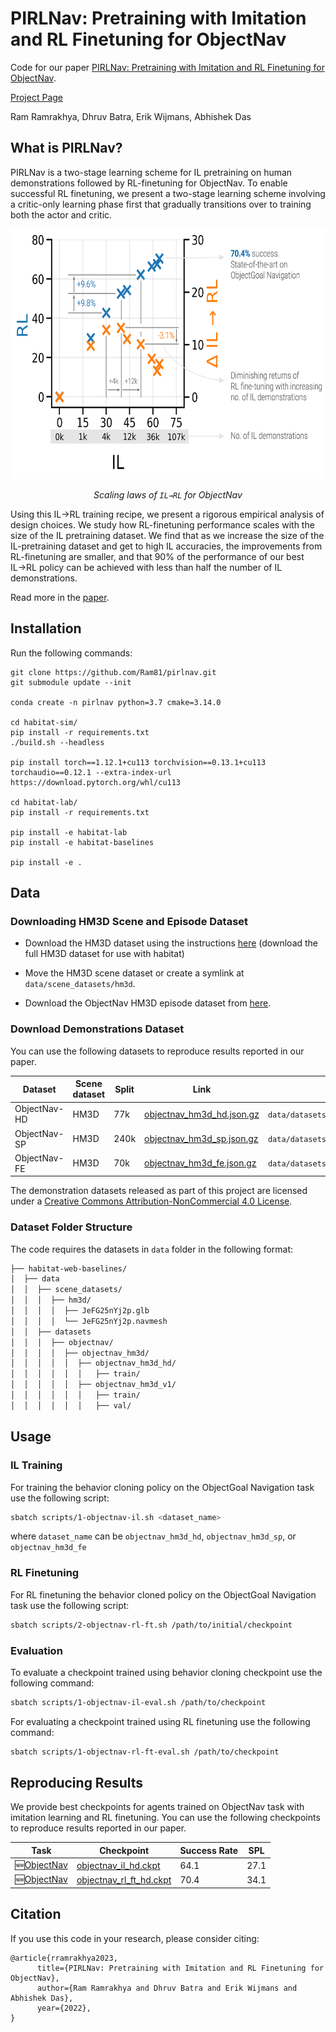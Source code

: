 # PIRLNav: Pretraining with Imitation and RL Finetuning for ObjectNav

Code for our paper [PIRLNav: Pretraining with Imitation and RL Finetuning for ObjectNav](). 

[Project Page](https://ram81.github.io/projects/pirlnav)

Ram Ramrakhya, Dhruv Batra, Erik Wijmans, Abhishek Das


## What is PIRLNav?

PIRLNav is a two-stage learning scheme for IL pretraining on human demonstrations followed by RL-finetuning for ObjectNav. To enable successful RL finetuning, we present a two-stage learning scheme involving a critic-only learning phase first that gradually transitions over to training both the actor and critic. 

<p align="center">
  <img src="imgs/teaser.png"  height="400">

  <p align="center"><i>Scaling laws of <code>IL→RL</code> for ObjectNav </i></p>
</p>

Using this IL→RL training recipe, we present a rigorous empirical analysis of design choices. We study how
RL-finetuning performance scales with the size of the IL pretraining dataset. We find that as we increase the size of the IL-pretraining dataset and get to high IL accuracies, the improvements from RL-finetuning are smaller, and that 90% of the performance of our best IL→RL policy can be achieved with less than half the number of IL demonstrations.

Read more in the [paper]().


## Installation

Run the following commands:

```
git clone https://github.com/Ram81/pirlnav.git
git submodule update --init

conda create -n pirlnav python=3.7 cmake=3.14.0

cd habitat-sim/
pip install -r requirements.txt
./build.sh --headless

pip install torch==1.12.1+cu113 torchvision==0.13.1+cu113 torchaudio==0.12.1 --extra-index-url https://download.pytorch.org/whl/cu113

cd habitat-lab/
pip install -r requirements.txt

pip install -e habitat-lab
pip install -e habitat-baselines

pip install -e .
```


## Data

### Downloading HM3D Scene and Episode Dataset

- Download the HM3D dataset using the instructions [here](https://github.com/facebookresearch/habitat-sim/blob/main/DATASETS.md#habitat-matterport-3d-research-dataset-hm3d) (download the full HM3D dataset for use with habitat)

- Move the HM3D scene dataset or create a symlink at `data/scene_datasets/hm3d`.

- Download the ObjectNav HM3D episode dataset from [here](https://github.com/facebookresearch/habitat-lab/blob/main/DATASETS.md#task-datasets).


### Download Demonstrations Dataset

You can use the following datasets to reproduce results reported in our paper.

| Dataset| Scene dataset | Split | Link | Extract path |
| ----- | --- | --- | --- | --- |
| ObjectNav-HD | HM3D | 77k | [objectnav_hm3d_hd.json.gz](https://habitat-on-web.s3.amazonaws.com/pirlnav_release/objectnav_hm3d_hd.zip) | `data/datasets/objectnav/objectnav_hm3d_hd/` |
| ObjectNav-SP | HM3D | 240k | [objectnav_hm3d_sp.json.gz](https://habitat-on-web.s3.amazonaws.com/pirlnav_release/objectnav_hm3d_sp.zip) | `data/datasets/objectnav/objectnav_hm3d_sp/` |
| ObjectNav-FE | HM3D | 70k | [objectnav_hm3d_fe.json.gz](https://habitat-on-web.s3.amazonaws.com/pirlnav_release/objectnav_hm3d_fe.zip) | `data/datasets/objectnav/objectnav_hm3d_fe/` |

The demonstration datasets released as part of this project are licensed under a [Creative Commons Attribution-NonCommercial 4.0 License](https://creativecommons.org/licenses/by-nc/4.0/legalcode).


### Dataset Folder Structure

The code requires the datasets in `data` folder in the following format:

  ```bash
  ├── habitat-web-baselines/
  │  ├── data
  │  │  ├── scene_datasets/
  │  │  │  ├── hm3d/
  │  │  │  │  ├── JeFG25nYj2p.glb
  │  │  │  │  └── JeFG25nYj2p.navmesh
  │  │  ├── datasets
  │  │  │  ├── objectnav/
  │  │  │  │  ├── objectnav_hm3d/
  │  │  │  │  │  ├── objectnav_hm3d_hd/
  │  │  │  │  │  │   ├── train/
  │  │  │  │  │  ├── objectnav_hm3d_v1/
  │  │  │  │  │  │   ├── train/
  │  │  │  │  │  │   ├── val/
  ```

## Usage

### IL Training


For training the behavior cloning policy on the ObjectGoal Navigation task use the following script:

  ```bash
  sbatch scripts/1-objectnav-il.sh <dataset_name>
  ```

  where `dataset_name` can be `objectnav_hm3d_hd`, `objectnav_hm3d_sp`, or `objectnav_hm3d_fe`

### RL Finetuning

For RL finetuning the behavior cloned policy on the ObjectGoal Navigation task use the following script:

  ```bash
  sbatch scripts/2-objectnav-rl-ft.sh /path/to/initial/checkpoint
  ```

### Evaluation

To evaluate a checkpoint trained using behavior cloning checkpoint use the following command:

  ```bash
  sbatch scripts/1-objectnav-il-eval.sh /path/to/checkpoint
  ```

For evaluating a checkpoint trained using RL finetuning use the following command: 

  ```bash
  sbatch scripts/1-objectnav-rl-ft-eval.sh /path/to/checkpoint
  ```


## Reproducing Results

We provide best checkpoints for agents trained on ObjectNav task with imitation learning and RL finetuning. You can use the following checkpoints to reproduce results reported in our paper.

| Task | Checkpoint | Success Rate | SPL |
| --- | --- | --- | --- |
| 🆕[ObjectNav](https://arxiv.org/abs/2006.13171) | [objectnav_il_hd.ckpt](https://habitat-on-web.s3.amazonaws.com/pirlnav_release/checkpoints/objectnav_il_hd.ckpt) | 64.1 | 27.1 |
| 🆕[ObjectNav](https://arxiv.org/abs/2006.13171) | [objectnav_rl_ft_hd.ckpt](https://habitat-on-web.s3.amazonaws.com/pirlnav_release/checkpoints/objectnav_rl_ft_hd.ckpt) | 70.4 | 34.1 |


## Citation

If you use this code in your research, please consider citing:

```
@article{rramrakhya2023,
      title={PIRLNav: Pretraining with Imitation and RL Finetuning for ObjectNav},
      author={Ram Ramrakhya and Dhruv Batra and Erik Wijmans and Abhishek Das},
      year={2022},
}
```

